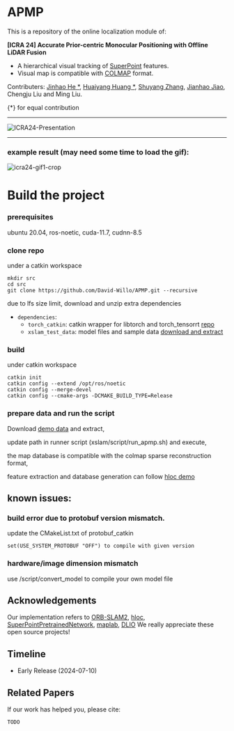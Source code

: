 # APMP
This is a repository of the online localization module of:

**[ICRA 24] Accurate Prior-centric Monocular Positioning with Offline LiDAR Fusion**

- A hierarchical visual tracking of [SuperPoint](https://github.com/magicleap/SuperPointPretrainedNetwork) features.
- Visual map is compatible with [COLMAP](https://colmap.github.io/) format.

Contributers: [Jinhao He *](https://github.com/David-Willo/), [Huaiyang Huang *](https://github.com/hyhuang1995), [Shuyang Zhang](https://github.com/ShuyangUni), [Jianhao Jiao](https://github.com/gogojjh), Chengju Liu and Ming Liu.

{*} for equal contribution


---
![ICRA24-Presentation](https://github.com/David-Willo/APMP/assets/14790278/d88a7654-1303-466a-aded-194527709156)

---
### example result (may need some time to load the gif):
![icra24-gif1-crop](https://github.com/David-Willo/APMP/assets/14790278/33d64966-26fc-427f-9b4f-4b4810b05ec9)


# Build the project

### prerequisites

ubuntu 20.04, ros-noetic, cuda-11.7, cudnn-8.5 


### clone repo

under a catkin workspace
```
mkdir src
cd src
git clone https://github.com/David-Willo/APMP.git --recursive

```
due to lfs size limit, download and unzip extra dependencies
- `dependencies`: 
    - `torch_catkin`: catkin wrapper for libtorch and torch_tensorrt [repo](https://github.com/David-Willo/torch_catkin)
    - `xslam_test_data`: model files and sample data [download and extract](https://drive.google.com/drive/folders/10zBkkRtqMTM4WOV0tfBpXaTPjkfRnFPy?usp=sharing)

### build

under catkin workspace

```
catkin init
catkin config --extend /opt/ros/noetic
catkin config --merge-devel
catkin config --cmake-args -DCMAKE_BUILD_TYPE=Release
```

### prepare data and run the script

Download [demo data](https://drive.google.com/file/d/1wfFz8Xjewd19Kv7yhrvV2TbMhVaxDo8Q/view?usp=sharing) and extract,

update path in runner script (xslam/script/run_apmp.sh) and execute,

the map database is compatible with the colmap sparse reconstruction format, 

feature extraction and database generation can follow [hloc demo](https://github.com/cvg/Hierarchical-Localization/blob/master/demo.ipynb)


## known issues:
### build error due to protobuf version mismatch.

update the CMakeList.txt of protobuf_catkin
```
set(USE_SYSTEM_PROTOBUF "OFF") to compile with given version
```
### hardware/image dimension mismatch
use /script/convert_model to compile your own model file


## Acknowledgements
Our implementation refers to [ORB-SLAM2](https://github.com/raulmur/ORB_SLAM2), [hloc](https://github.com/cvg/Hierarchical-Localization), [SuperPointPretrainedNetwork](https://github.com/magicleap/SuperPointPretrainedNetwork), [maplab](https://github.com/ethz-asl/maplab), [DLIO](https://github.com/vectr-ucla/direct_lidar_inertial_odometry)
We really appreciate these open source projects!

## Timeline
- Early Release (2024-07-10)

## Related Papers
If our work has helped you, please cite:

```
TODO
```
